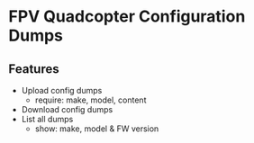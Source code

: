 # FPV Quadcopter Configuration Dumps

## Features

- Upload config dumps
  - require: make, model, content
- Download config dumps
- List all dumps
  - show: make, model & FW version